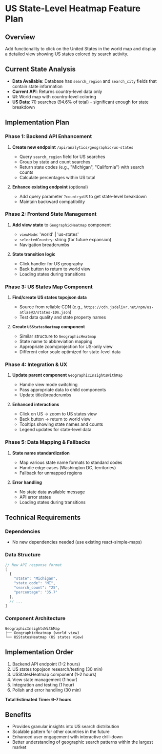 # US State-Level Heatmap Feature Plan

## Overview
Add functionality to click on the United States in the world map and display a detailed view showing US states colored by search activity.

## Current State Analysis
- **Data Available**: Database has `search_region` and `search_city` fields that contain state information
- **Current API**: Returns country-level data only
- **UI**: World map with country-level coloring
- **US Data**: 70 searches (94.6% of total) - significant enough for state breakdown

## Implementation Plan

### Phase 1: Backend API Enhancement
1. **Create new endpoint** `/api/analytics/geographic/us-states`
   - Query `search_region` field for US searches
   - Group by state and count searches
   - Return state codes (e.g., "Michigan", "California") with search counts
   - Calculate percentages within US total

2. **Enhance existing endpoint** (optional)
   - Add query parameter `?country=US` to get state-level breakdown
   - Maintain backward compatibility

### Phase 2: Frontend State Management
1. **Add view state** to `GeographicHeatmap` component
   - `viewMode`: 'world' | 'us-states'
   - `selectedCountry`: string (for future expansion)
   - Navigation breadcrumbs

2. **State transition logic**
   - Click handler for US geography
   - Back button to return to world view
   - Loading states during transitions

### Phase 3: US States Map Component
1. **Find/create US states topojson data**
   - Source from reliable CDN (e.g., `https://cdn.jsdelivr.net/npm/us-atlas@3/states-10m.json`)
   - Test data quality and state property names

2. **Create `USStatesHeatmap` component**
   - Similar structure to `GeographicHeatmap`
   - State name to abbreviation mapping
   - Appropriate zoom/projection for US-only view
   - Different color scale optimized for state-level data

### Phase 4: Integration & UX
1. **Update parent component** `GeographicInsightsWithMap`
   - Handle view mode switching
   - Pass appropriate data to child components
   - Update title/breadcrumbs

2. **Enhanced interactions**
   - Click on US → zoom to US states view
   - Back button → return to world view
   - Tooltips showing state names and counts
   - Legend updates for state-level data

### Phase 5: Data Mapping & Fallbacks
1. **State name standardization**
   - Map various state name formats to standard codes
   - Handle edge cases (Washington DC, territories)
   - Fallback for unmapped regions

2. **Error handling**
   - No state data available message
   - API error states
   - Loading states during transitions

## Technical Requirements

### Dependencies
- No new dependencies needed (use existing react-simple-maps)

### Data Structure
```javascript
// New API response format
[
  {
    "state": "Michigan", 
    "state_code": "MI",
    "search_count": "25",
    "percentage": "35.7"
  },
  // ...
]
```

### Component Architecture
```
GeographicInsightsWithMap
├── GeographicHeatmap (world view)
└── USStatesHeatmap (US states view)
```

## Implementation Order
1. Backend API endpoint (1-2 hours)
2. US states topojson research/testing (30 min)
3. USStatesHeatmap component (1-2 hours)
4. View state management (1 hour)
5. Integration and testing (1 hour)
6. Polish and error handling (30 min)

**Total Estimated Time: 6-7 hours**

## Benefits
- Provides granular insights into US search distribution
- Scalable pattern for other countries in the future
- Enhanced user engagement with interactive drill-down
- Better understanding of geographic search patterns within the largest market